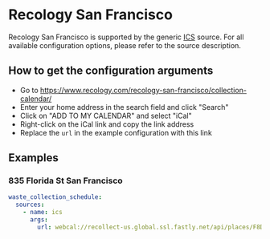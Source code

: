 # Recology San Francisco

Recology San Francisco is supported by the generic [ICS](/doc/source/ics.md) source. For all available configuration options, please refer to the source description.


## How to get the configuration arguments

- Go to <https://www.recology.com/recology-san-francisco/collection-calendar/>
- Enter your home address in the search field and click "Search"
- Click on "ADD TO MY CALENDAR" and select "iCal"
- Right-click on the iCal link and copy the link address
- Replace the `url` in the example configuration with this link

## Examples

### 835 Florida St San Francisco

```yaml
waste_collection_schedule:
  sources:
    - name: ics
      args:
        url: webcal://recollect-us.global.ssl.fastly.net/api/places/F8DA6588-B076-11E8-BA4B-30AA635824F2/services/265/events.en-US.ics?client_id=79B7D646-3A76-11F0-91E0-BB51B3DF21C3
```
